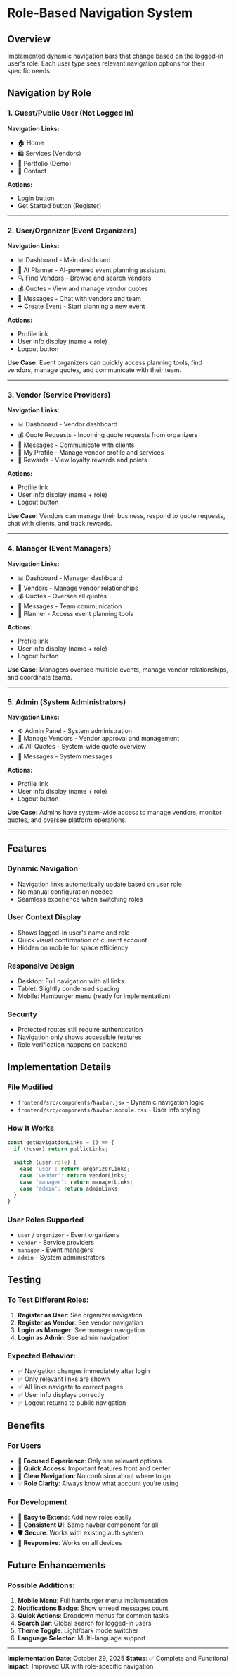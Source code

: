 # Role-Based Navigation System

## Overview
Implemented dynamic navigation bars that change based on the logged-in user's role. Each user type sees relevant navigation options for their specific needs.

## Navigation by Role

### 1. **Guest/Public User** (Not Logged In)
**Navigation Links:**
- 🏠 Home
- 🛍️ Services (Vendors)
- 📸 Portfolio (Demo)
- 📧 Contact

**Actions:**
- Login button
- Get Started button (Register)

---

### 2. **User/Organizer** (Event Organizers)
**Navigation Links:**
- 📊 Dashboard - Main dashboard
- 🤖 AI Planner - AI-powered event planning assistant
- 🔍 Find Vendors - Browse and search vendors
- 💰 Quotes - View and manage vendor quotes
- 💬 Messages - Chat with vendors and team
- ➕ Create Event - Start planning a new event

**Actions:**
- Profile link
- User info display (name + role)
- Logout button

**Use Case:**
Event organizers can quickly access planning tools, find vendors, manage quotes, and communicate with their team.

---

### 3. **Vendor** (Service Providers)
**Navigation Links:**
- 📊 Dashboard - Vendor dashboard
- 💰 Quote Requests - Incoming quote requests from organizers
- 💬 Messages - Communicate with clients
- 👤 My Profile - Manage vendor profile and services
- 🎁 Rewards - View loyalty rewards and points

**Actions:**
- Profile link
- User info display (name + role)
- Logout button

**Use Case:**
Vendors can manage their business, respond to quote requests, chat with clients, and track rewards.

---

### 4. **Manager** (Event Managers)
**Navigation Links:**
- 📊 Dashboard - Manager dashboard
- 🏪 Vendors - Manage vendor relationships
- 💰 Quotes - Oversee all quotes
- 💬 Messages - Team communication
- 🤖 Planner - Access event planning tools

**Actions:**
- Profile link
- User info display (name + role)
- Logout button

**Use Case:**
Managers oversee multiple events, manage vendor relationships, and coordinate teams.

---

### 5. **Admin** (System Administrators)
**Navigation Links:**
- ⚙️ Admin Panel - System administration
- 🏪 Manage Vendors - Vendor approval and management
- 💰 All Quotes - System-wide quote overview
- 💬 Messages - System messages

**Actions:**
- Profile link
- User info display (name + role)
- Logout button

**Use Case:**
Admins have system-wide access to manage vendors, monitor quotes, and oversee platform operations.

---

## Features

### Dynamic Navigation
- Navigation links automatically update based on user role
- No manual configuration needed
- Seamless experience when switching roles

### User Context Display
- Shows logged-in user's name and role
- Quick visual confirmation of current account
- Hidden on mobile for space efficiency

### Responsive Design
- Desktop: Full navigation with all links
- Tablet: Slightly condensed spacing
- Mobile: Hamburger menu (ready for implementation)

### Security
- Protected routes still require authentication
- Navigation only shows accessible features
- Role verification happens on backend

## Implementation Details

### File Modified
- `frontend/src/components/Navbar.jsx` - Dynamic navigation logic
- `frontend/src/components/Navbar.module.css` - User info styling

### How It Works
```javascript
const getNavigationLinks = () => {
  if (!user) return publicLinks;
  
  switch (user.role) {
    case 'user': return organizerLinks;
    case 'vendor': return vendorLinks;
    case 'manager': return managerLinks;
    case 'admin': return adminLinks;
  }
}
```

### User Roles Supported
- `user` / `organizer` - Event organizers
- `vendor` - Service providers
- `manager` - Event managers
- `admin` - System administrators

## Testing

### To Test Different Roles:
1. **Register as User**: See organizer navigation
2. **Register as Vendor**: See vendor navigation
3. **Login as Manager**: See manager navigation
4. **Login as Admin**: See admin navigation

### Expected Behavior:
- ✅ Navigation changes immediately after login
- ✅ Only relevant links are shown
- ✅ All links navigate to correct pages
- ✅ User info displays correctly
- ✅ Logout returns to public navigation

## Benefits

### For Users
- 🎯 **Focused Experience**: Only see relevant options
- 🚀 **Quick Access**: Important features front and center
- 🧭 **Clear Navigation**: No confusion about where to go
- 💡 **Role Clarity**: Always know what account you're using

### For Development
- 🔧 **Easy to Extend**: Add new roles easily
- 🎨 **Consistent UI**: Same navbar component for all
- 🛡️ **Secure**: Works with existing auth system
- 📱 **Responsive**: Works on all devices

## Future Enhancements

### Possible Additions:
1. **Mobile Menu**: Full hamburger menu implementation
2. **Notifications Badge**: Show unread messages count
3. **Quick Actions**: Dropdown menus for common tasks
4. **Search Bar**: Global search for logged-in users
5. **Theme Toggle**: Light/dark mode switcher
6. **Language Selector**: Multi-language support

---

**Implementation Date**: October 29, 2025
**Status**: ✅ Complete and Functional
**Impact**: Improved UX with role-specific navigation
